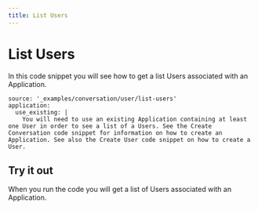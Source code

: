 ```yaml
---
title: List Users
---
```


# List Users

In this code snippet you will see how to get a list Users associated with an Application.

```code_snippets
source: '_examples/conversation/user/list-users'
application:
  use_existing: |
    You will need to use an existing Application containing at least one User in order to see a list of a Users. See the Create Conversation code snippet for information on how to create an Application. See also the Create User code snippet on how to create a User.
```

## Try it out

When you run the code you will get a list of Users associated with an Application.
